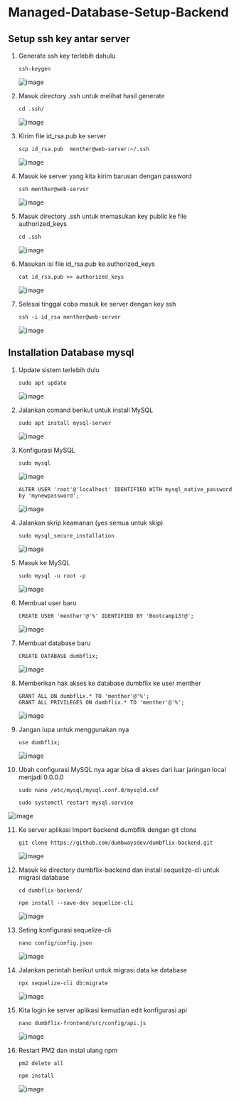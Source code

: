 # Managed-Database-Setup-Backend

## Setup ssh key antar server

1. Generate ssh key terlebih dahulu
  
       ssh-keygen
      
   ![image](https://user-images.githubusercontent.com/40049149/188897431-4bd93e25-0b7e-4233-9df5-a5866c877142.png)

2. Masuk directory .ssh untuk melihat hasil generate

       cd .ssh/
       
   ![image](https://user-images.githubusercontent.com/40049149/188898081-a9992367-300f-4b0f-9725-d0722d69a916.png)

3. Kirim file id_rsa.pub ke server

       scp id_rsa.pub  menther@web-server:~/.ssh

   ![image](https://user-images.githubusercontent.com/40049149/188899024-4b001867-1a29-423e-bc36-5a8a99f734bf.png)

4. Masuk ke server yang kita kirim barusan dengan password

       ssh menther@web-server
       
   ![image](https://user-images.githubusercontent.com/40049149/188899379-0299061f-ec25-4f98-a876-d267ca468b9e.png)

5. Masuk directory .ssh untuk memasukan key public ke file authorized_keys

       cd .ssh
       
   ![image](https://user-images.githubusercontent.com/40049149/188899884-978c6642-c5d7-46df-b6f2-bf8f5bd96cb0.png)

6. Masukan isi file id_rsa.pub ke authorized_keys

       cat id_rsa.pub >> authorized_keys

   ![image](https://user-images.githubusercontent.com/40049149/188900413-e74ec1fa-2b48-4c3a-b98f-cfb1705372ab.png)

7. Selesai tinggal coba masuk ke server dengan key ssh

       ssh -i id_rsa menther@web-server
       
   ![image](https://user-images.githubusercontent.com/40049149/188901526-e3a4e15f-a2b9-437f-abed-87002ed0ad9c.png)


## Installation Database mysql

1. Update sistem terlebih dulu

       sudo apt update
       
   ![image](https://user-images.githubusercontent.com/40049149/188903148-893d587d-6071-4366-91a2-187432cc6d88.png)

2. Jalankan comand berikut untuk install MySQL

       sudo apt install mysql-server

   ![image](https://user-images.githubusercontent.com/40049149/188903345-b72e7f04-1fcb-4d40-baa3-26ccfb74d006.png)

3. Konfigurasi MySQL

       sudo mysql
       
   ![image](https://user-images.githubusercontent.com/40049149/188906577-6caa4911-2fa8-47f7-96fc-04919ab474c5.png)
       
       ALTER USER 'root'@'localhost' IDENTIFIED WITH mysql_native_password by 'mynewpassword';
       
   ![image](https://user-images.githubusercontent.com/40049149/188907055-3e193a66-fd27-4807-bef2-0aa67b55f4b3.png)
  
       
4. Jalankan skrip keamanan (yes semua untuk skip)
       
       sudo mysql_secure_installation
       
   ![image](https://user-images.githubusercontent.com/40049149/188907475-280894af-a096-4173-8645-ef134ed10fc3.png)

5. Masuk ke MySQL

       sudo mysql -u root -p

   ![image](https://user-images.githubusercontent.com/40049149/188909235-b681dc56-7518-49a9-9167-f701deb261e2.png)

6. Membuat user baru

       CREATE USER 'menther'@'%' IDENTIFIED BY 'Bootcamp13!@';
       
   ![image](https://user-images.githubusercontent.com/40049149/188963727-92dfa662-c7a6-4dc2-921d-c8a46eeac542.png)

7. Membuat database baru

       CREATE DATABASE dumbflix;

   ![image](https://user-images.githubusercontent.com/40049149/188913105-d165828f-da69-4e3f-ab03-5d4d19ba9aa3.png)

8. Memberikan hak akses ke database dumbflix ke user menther

       GRANT ALL ON dumbflix.* TO 'menther'@'%';
       GRANT ALL PRIVILEGES ON dumbflix.* TO 'menther'@'%';

   ![image](https://user-images.githubusercontent.com/40049149/188964272-a8ffeb61-6f32-4f43-8358-2ff1affd2adc.png)

9. Jangan lupa untuk menggunakan nya

       use dumbflix;
      
   ![image](https://user-images.githubusercontent.com/40049149/188913500-18c5c759-584e-4081-9f2d-48b19ac96a22.png)

10. Ubah configurasi MySQL nya agar bisa di akses dari luar jaringan local menjadi 0.0.0.0

        sudo nano /etc/mysql/mysql.conf.d/mysqld.cnf
       
        sudo systemctl restart mysql.service
       
   ![image](https://user-images.githubusercontent.com/40049149/188915711-9b91b7b5-8559-47a5-8db1-8ab50db3ebf2.png)

11. Ke server aplikasi Import backend dumbflik dengan git clone

        git clone https://github.com/dumbwaysdev/dumbflix-backend.git

    ![image](https://user-images.githubusercontent.com/40049149/188961219-c64cc781-fe51-47c6-a027-ab5d6f134f09.png)

12. Masuk ke directory dumbflix-backend dan install sequelize-cli untuk migrasi database
    
        cd dumbflix-backend/

        npm install --save-dev sequelize-cli

    ![image](https://user-images.githubusercontent.com/40049149/188961353-319162f2-906b-4692-aa38-f40285c7bf1a.png)

13. Seting konfigurasi sequelize-cli

        nano config/config.json

    ![image](https://user-images.githubusercontent.com/40049149/188965192-2972d846-4e57-4b6f-b35c-07f3af72ece0.png)

14. Jalankan perintah berikut untuk migrasi data ke database

        npx sequelize-cli db:migrate

    ![image](https://user-images.githubusercontent.com/40049149/188968502-0aba9495-7908-44b9-a8fc-7402e71110a0.png)

15. Kita login ke server aplikasi kemudian edit konfigurasi api

        nano dumbflix-frontend/src/config/api.js

    ![image](https://user-images.githubusercontent.com/40049149/188949995-ec4d92c3-6864-4b17-9ee0-c57a550b5c86.png)
    
16. Restart PM2 dan instal ulang npm

        pm2 delete all
        
        npm install
        
    ![image](https://user-images.githubusercontent.com/40049149/188944518-d49e1bf4-9496-4409-8390-0cfae26d234f.png)


        











